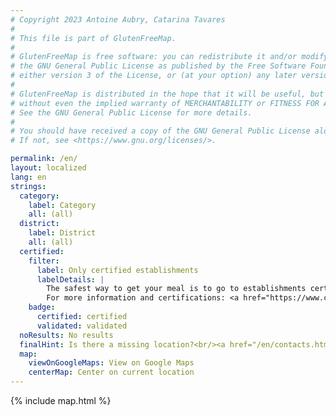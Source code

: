 ```yaml
---
# Copyright 2023 Antoine Aubry, Catarina Tavares
# 
# This file is part of GlutenFreeMap.
# 
# GlutenFreeMap is free software: you can redistribute it and/or modify it under the terms of
# the GNU General Public License as published by the Free Software Foundation,
# either version 3 of the License, or (at your option) any later version.
# 
# GlutenFreeMap is distributed in the hope that it will be useful, but WITHOUT ANY WARRANTY;
# without even the implied warranty of MERCHANTABILITY or FITNESS FOR A PARTICULAR PURPOSE.
# See the GNU General Public License for more details.
# 
# You should have received a copy of the GNU General Public License along with GlutenFreeMap.
# If not, see <https://www.gnu.org/licenses/>.

permalink: /en/
layout: localized
lang: en
strings:
  category:
    label: Category
    all: (all)
  district:
    label: District
    all: (all)
  certified:
    filter:
      label: Only certified establishments
      labelDetails: |
        The safest way to get your meal is to go to establishments certified by the Gluten Free Project of the Portuguese Celiac Association (APC), or to catering chains that offer products marked and validated by the APC.<br/>
        For more information and certifications: <a href="https://www.celiacos.org.pt/como-certificar-o-seu-estabelecimento/">https://www.celiacos.org.pt/como-certificar-o-seu-estabelecimento/</a>.
    badge:
      certified: certified
      validated: validated
  noResults: No results
  finalHint: Is there a missing location?<br/><a href="/en/contacts.html">Tell us here</a>.
  map:
    viewOnGoogleMaps: View on Google Maps
    centerMap: Center on current location
---
```

{% include map.html %}
